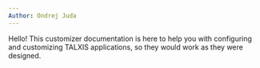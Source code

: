 ```yaml
---
Author: Ondrej Juda
---
```


Hello! This customizer documentation is here to help you with configuring and customizing TALXIS applications, so they would work as they were designed.
